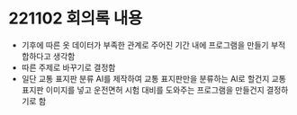 # 221102 회의록 내용

- 기후에 따른 옷 데이터가 부족한 관계로 주어진 기간 내에 프로그램을 만들기 부적합하다고 생각함
- 따른 주제로 바꾸기로 결정함
- 일단 교통 표지판 분류 AI를 제작하여 교통 표지판만을 분류하는 AI로 할건지 교통 표지판 이미지를 넣고 운전면허 시험 대비를 도와주는 프로그램을 만들건지 결정하기로 함

